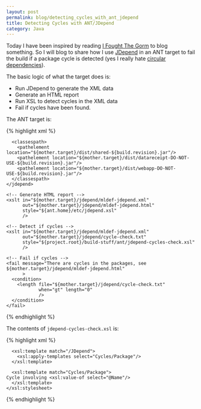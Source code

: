 ```yaml
---
layout: post
permalink: blog/detecting_cycles_with_ant_jdepend
title: Detecting Cycles with ANT/JDepend
category: Java
---
```


<p class="first">
Today I have been inspired by reading <a href="http://girtby.net/archives/2009/05/12/i-fought-the-gorm/">I Fought The Gorm</a> to blog something. So I will blog to share how I use <a href="http://clarkware.com/software/JDepend.html">JDepend</a> in an ANT target to fail the build if a package cycle is detected (yes I really hate <a href="../fight_evil_with_metrics_plug/">circular</a> <a href="../pasta_for_spaghetti_code/">dependencies</a>).

</p>
<p>
The basic logic of what the target does is:

</p>
<ul>
<li>
Run JDepend to generate the XML data

</li>
<li>
Generate an HTML report

</li>
<li>
Run XSL to detect cycles in the XML data

</li>
<li>
Fail if cycles have been found.

</li>
</ul>
<p>
The ANT target is:

</p>
{% highlight xml %}
  <target name="jdepend" depends="-init"
          description="Run JDepend to detect cycles"
          >
    <!-- Run JDepend to collect data -->
    <mkdir dir="${mother.target}/jdepend"/>
    <jdepend outputfile="${mother.target}/jdepend/mldef-jdepend.xml"
             format="xml"
             >
      <exclude name="java.*"/>
      <exclude name="javax.*"/>

      <classespath>
        <pathelement location="${mother.target}/dist/shared-${build.revision}.jar"/>
        <pathelement location="${mother.target}/dist/datareceipt-DO-NOT-USE-${build.revision}.jar"/>
        <pathelement location="${mother.target}/dist/webapp-DO-NOT-USE-${build.revision}.jar"/>
      </classespath>
    </jdepend>

    <!-- Generate HTML report -->
    <xslt in="${mother.target}/jdepend/mldef-jdepend.xml"
          out="${mother.target}/jdepend/mldef-jdepend.html"
          style="${ant.home}/etc/jdepend.xsl"
          />

    <!-- Detect if cycles -->
    <xslt in="${mother.target}/jdepend/mldef-jdepend.xml"
          out="${mother.target}/jdepend/cycle-check.txt"
          style="${project.root}/build-stuff/ant/jdepend-cycles-check.xsl"
          />

    <!-- Fail if cycles -->
    <fail message="There are cycles in the packages, see ${mother.target}/jdepend/mldef-jdepend.html"
          >
      <condition>
        <length file="${mother.target}/jdepend/cycle-check.txt"
                when="gt" length="0"
                />
      </condition>
    </fail>

  </target>
{% endhighlight %}

<p>
The contents of <code>jdepend-cycles-check.xsl</code> is:

</p>
{% highlight xml %}
    <xsl:stylesheet
      version="1.0"
      xmlns:xsl="http://www.w3.org/1999/XSL/Transform"
      >
      <xsl:output method="text" indent="no"/>

      <xsl:template match="/JDepend">
        <xsl:apply-templates select="Cycles/Package"/>
      </xsl:template>

      <xsl:template match="Cycles/Package">
    Cycle involving <xsl:value-of select="@Name"/>
      </xsl:template>
    </xsl:stylesheet>
{% endhighlight %}

